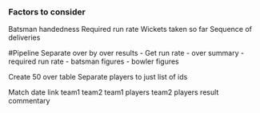 ### Factors to consider
Batsman handedness
Required run rate
Wickets taken so far
Sequence of deliveries


#Pipeline
Separate over by over results
    - Get run rate
    - over summary
    - required run rate
    - batsman figures
    - bowler figures
    
Create 50 over table 
Separate players to just list of ids

Match
    date
    link
    team1
    team2
    team1 players
    team2 players
    result
    commentary
    

